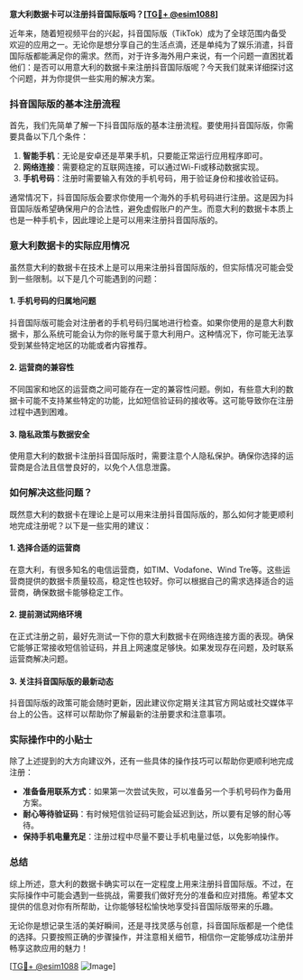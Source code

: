 **意大利数据卡可以注册抖音国际版吗？[[TG💪+ @esim1088](https://t.me/s/esim1088)]**

近年来，随着短视频平台的兴起，抖音国际版（TikTok）成为了全球范围内备受欢迎的应用之一。无论你是想分享自己的生活点滴，还是单纯为了娱乐消遣，抖音国际版都能满足你的需求。然而，对于许多海外用户来说，有一个问题一直困扰着他们：是否可以用意大利的数据卡来注册抖音国际版呢？今天我们就来详细探讨这个问题，并为你提供一些实用的解决方案。

### 抖音国际版的基本注册流程

首先，我们先简单了解一下抖音国际版的基本注册流程。要使用抖音国际版，你需要具备以下几个条件：

1. **智能手机**：无论是安卓还是苹果手机，只要能正常运行应用程序即可。
2. **网络连接**：需要稳定的互联网连接，可以通过Wi-Fi或移动数据实现。
3. **手机号码**：注册时需要输入有效的手机号码，用于验证身份和接收验证码。

通常情况下，抖音国际版会要求你使用一个海外的手机号码进行注册。这是因为抖音国际版希望确保用户的合法性，避免虚假账户的产生。而意大利的数据卡本质上也是一种手机卡，因此理论上是可以用来注册抖音国际版的。

### 意大利数据卡的实际应用情况

虽然意大利的数据卡在技术上是可以用来注册抖音国际版的，但实际情况可能会受到一些限制。以下是几个可能遇到的问题：

#### 1. **手机号码的归属地问题**
   抖音国际版可能会对注册者的手机号码归属地进行检查。如果你使用的是意大利数据卡，那么系统可能会认为你的账号属于意大利用户。这种情况下，你可能无法享受到某些特定地区的功能或者内容推荐。

#### 2. **运营商的兼容性**
   不同国家和地区的运营商之间可能存在一定的兼容性问题。例如，有些意大利的数据卡可能不支持某些特定的功能，比如短信验证码的接收等。这可能导致你在注册过程中遇到困难。

#### 3. **隐私政策与数据安全**
   使用意大利的数据卡注册抖音国际版时，需要注意个人隐私保护。确保你选择的运营商是合法且信誉良好的，以免个人信息泄露。

### 如何解决这些问题？

既然意大利的数据卡在理论上是可以用来注册抖音国际版的，那么如何才能更顺利地完成注册呢？以下是一些实用的建议：

#### 1. **选择合适的运营商**
   在意大利，有很多知名的电信运营商，如TIM、Vodafone、Wind Tre等。这些运营商提供的数据卡质量较高，稳定性也较好。你可以根据自己的需求选择适合的运营商，确保数据卡能够稳定工作。

#### 2. **提前测试网络环境**
   在正式注册之前，最好先测试一下你的意大利数据卡在网络连接方面的表现。确保它能够正常接收短信验证码，并且上网速度足够快。如果发现存在问题，及时联系运营商解决问题。

#### 3. **关注抖音国际版的最新动态**
   抖音国际版的政策可能会随时更新，因此建议你定期关注其官方网站或社交媒体平台上的公告。这样可以帮助你了解最新的注册要求和注意事项。

### 实际操作中的小贴士

除了上述提到的大方向建议外，还有一些具体的操作技巧可以帮助你更顺利地完成注册：

- **准备备用联系方式**：如果第一次尝试失败，可以准备另一个手机号码作为备用方案。
- **耐心等待验证码**：有时候短信验证码可能会延迟到达，所以要有足够的耐心等待。
- **保持手机电量充足**：注册过程中尽量不要让手机电量过低，以免影响操作。

### 总结

综上所述，意大利的数据卡确实可以在一定程度上用来注册抖音国际版。不过，在实际操作中可能会遇到一些挑战，需要我们做好充分的准备和应对措施。希望本文提供的信息对你有所帮助，让你能够轻松愉快地享受抖音国际版带来的乐趣。

无论你是想记录生活的美好瞬间，还是寻找灵感与创意，抖音国际版都是一个绝佳的选择。只要按照正确的步骤操作，并注意相关细节，相信你一定能够成功注册并畅享这款应用的魅力！

[[TG💪+ @esim1088](https://t.me/s/esim1088) ![Image](https://i.postimg.cc/4NQfJmqS/Snipaste-2025-05-13-00-14-12.png)]